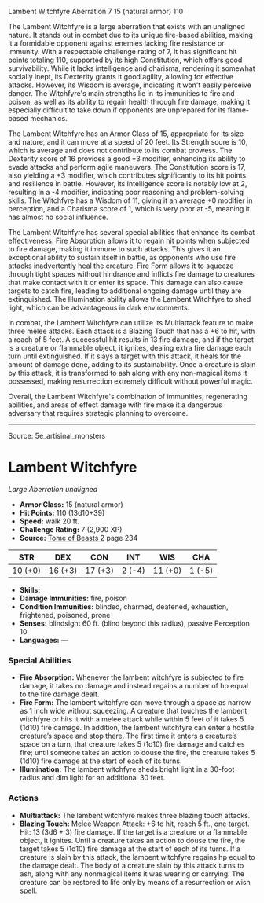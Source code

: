 <MonsterName/>Lambent Witchfyre</MonsterName>
<CreatureType/>Aberration</CreatureType>
<CR/>7</CR>
<AC/>15 (natural armor)</AC>
<HP/>110</HP>
<summary>The Lambent Witchfyre is a large aberration that exists with an unaligned nature. It stands out in combat due to its unique fire-based abilities, making it a formidable opponent against enemies lacking fire resistance or immunity. With a respectable challenge rating of 7, it has significant hit points totaling 110, supported by its high Constitution, which offers good survivability. While it lacks intelligence and charisma, rendering it somewhat socially inept, its Dexterity grants it good agility, allowing for effective attacks. However, its Wisdom is average, indicating it won't easily perceive danger. The Witchfyre's main strengths lie in its immunities to fire and poison, as well as its ability to regain health through fire damage, making it especially difficult to take down if opponents are unprepared for its flame-based mechanics.</summary>

<detail>

The Lambent Witchfyre has an Armor Class of 15, appropriate for its size and nature, and it can move at a speed of 20 feet. Its Strength score is 10, which is average and does not contribute to its combat prowess. The Dexterity score of 16 provides a good +3 modifier, enhancing its ability to evade attacks and perform agile maneuvers. The Constitution score is 17, also yielding a +3 modifier, which contributes significantly to its hit points and resilience in battle. However, its Intelligence score is notably low at 2, resulting in a -4 modifier, indicating poor reasoning and problem-solving skills. The Witchfyre has a Wisdom of 11, giving it an average +0 modifier in perception, and a Charisma score of 1, which is very poor at -5, meaning it has almost no social influence.

The Lambent Witchfyre has several special abilities that enhance its combat effectiveness. Fire Absorption allows it to regain hit points when subjected to fire damage, making it immune to such attacks. This gives it an exceptional ability to sustain itself in battle, as opponents who use fire attacks inadvertently heal the creature. Fire Form allows it to squeeze through tight spaces without hindrance and inflicts fire damage to creatures that make contact with it or enter its space. This damage can also cause targets to catch fire, leading to additional ongoing damage until they are extinguished. The Illumination ability allows the Lambent Witchfyre to shed light, which can be advantageous in dark environments.

In combat, the Lambent Witchfyre can utilize its Multiattack feature to make three melee attacks. Each attack is a Blazing Touch that has a +6 to hit, with a reach of 5 feet. A successful hit results in 13 fire damage, and if the target is a creature or flammable object, it ignites, dealing extra fire damage each turn until extinguished. If it slays a target with this attack, it heals for the amount of damage done, adding to its sustainability. Once a creature is slain by this attack, it is transformed to ash along with any non-magical items it possessed, making resurrection extremely difficult without powerful magic. 

Overall, the Lambent Witchfyre's combination of immunities, regenerating abilities, and areas of effect damage with fire make it a dangerous adversary that requires strategic planning to overcome.</detail>



---

Source: 5e_artisinal_monsters

# Lambent Witchfyre

*Large* *Aberration* *unaligned*

- **Armor Class:** 15 (natural armor)
- **Hit Points:** 110 (13d10+39)
- **Speed:** walk 20 ft.
- **Challenge Rating:** 7 (2,900 XP)
- **Source:** [Tome of Beasts 2](https://koboldpress.com/kpstore/product/tome-of-beasts-2-for-5th-edition) page 234

| STR | DEX | CON | INT | WIS | CHA |
| --- | --- | --- | --- | --- | --- |
| 10 (+0) | 16 (+3) | 17 (+3) | 2 (-4) | 11 (+0) | 1 (-5) |

- **Skills:** 
- **Damage Immunities:** fire, poison
- **Condition Immunities:** blinded, charmed, deafened, exhaustion, frightened, poisoned, prone
- **Senses:** blindsight 60 ft. (blind beyond this radius), passive Perception 10
- **Languages:** —

### Special Abilities

- **Fire Absorption:** Whenever the lambent witchfyre is subjected to fire damage, it takes no damage and instead regains a number of hp equal to the fire damage dealt.
- **Fire Form:** The lambent witchfyre can move through a space as narrow as 1 inch wide without squeezing. A creature that touches the lambent witchfyre or hits it with a melee attack while within 5 feet of it takes 5 (1d10) fire damage. In addition, the lambent witchfyre can enter a hostile creature’s space and stop there. The first time it enters a creature’s space on a turn, that creature takes 5 (1d10) fire damage and catches fire; until someone takes an action to douse the fire, the creature takes 5 (1d10) fire damage at the start of each of its turns.
- **Illumination:** The lambent witchfyre sheds bright light in a 30-foot radius and dim light for an additional 30 feet.

### Actions

- **Multiattack:** The lambent witchfyre makes three blazing touch attacks.
- **Blazing Touch:** Melee Weapon Attack: +6 to hit, reach 5 ft., one target. Hit: 13 (3d6 + 3) fire damage. If the target is a creature or a flammable object, it ignites. Until a creature takes an action to douse the fire, the target takes 5 (1d10) fire damage at the start of each of its turns. If a creature is slain by this attack, the lambent witchfyre regains hp equal to the damage dealt. The body of a creature slain by this attack turns to ash, along with any nonmagical items it was wearing or carrying. The creature can be restored to life only by means of a resurrection or wish spell.




